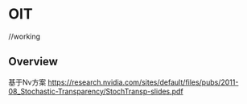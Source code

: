 # OIT
//working
## Overview
基于Nv方案 https://research.nvidia.com/sites/default/files/pubs/2011-08_Stochastic-Transparency/StochTransp-slides.pdf
